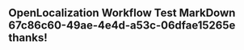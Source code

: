 <properties
ms.topic="hero-topic"
ms.test1="hero-topic"
ms.test2="test"/>

## OpenLocalization Workflow Test MarkDown 67c86c60-49ae-4e4d-a53c-06dfae15265e thanks!
